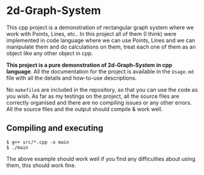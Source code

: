 # 2d-Graph-System

This cpp project is a demonstration of rectangular graph system where we work 
with Points, Lines, etc.. In this project all of them (I think) were 
implemented in code language where we can use Points, Lines and we can 
manipulate them and do calculations on them, treat each one of them as an 
object like any other object in cpp.  

**This project is a pure demonstration of 2d-Graph-System in cpp language**. 
All the documentation for the project is available in the `Usage.md` file with 
all the details and how-to-use descriptions.  


No `makefile`s are included in the repository, so that you can use the code 
as you wish. As far as my testings on the project, all the source files are 
correctly organised and there are no compiling issues or any other errors. All 
the source files and the output should compile & work well.  


## Compiling and executing
```terminal
$ g++ src/*.cpp -o main
$ ./main
```

The above example should work well if you find any difficulties about using 
them, this should work fine. 
